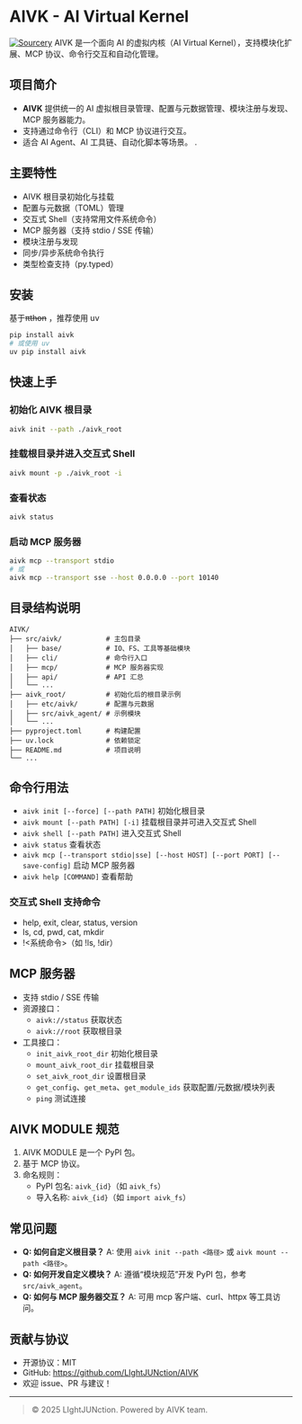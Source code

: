 # AIVK - AI Virtual Kernel
[![Sourcery](https://img.shields.io/badge/Sourcery-enabled-brightgreen)](https://sourcery.ai)
AIVK 是一个面向 AI 的虚拟内核（AI Virtual Kernel），支持模块化扩展、MCP 协议、命令行交互和自动化管理。

## 项目简介

- **AIVK** 提供统一的 AI 虚拟根目录管理、配置与元数据管理、模块注册与发现、MCP 服务器能力。
- 支持通过命令行（CLI）和 MCP 协议进行交互。
- 适合 AI Agent、AI 工具链、自动化脚本等场景。
.
## 主要特性

- AIVK 根目录初始化与挂载
- 配置与元数据（TOML）管理
- 交互式 Shell（支持常用文件系统命令）
- MCP 服务器（支持 stdio / SSE 传输）
- 模块注册与发现
- 同步/异步系统命令执行
- 类型检查支持（py.typed）

## 安装
基于~~πthon~~ ，推荐使用 uv



```bash
pip install aivk
# 或使用 uv
uv pip install aivk
```

## 快速上手

### 初始化 AIVK 根目录

```bash
aivk init --path ./aivk_root
```

### 挂载根目录并进入交互式 Shell

```bash
aivk mount -p ./aivk_root -i
```

### 查看状态

```bash
aivk status
```

### 启动 MCP 服务器

```bash
aivk mcp --transport stdio
# 或
aivk mcp --transport sse --host 0.0.0.0 --port 10140
```

## 目录结构说明

```
AIVK/
├── src/aivk/           # 主包目录
│   ├── base/           # IO、FS、工具等基础模块
│   ├── cli/            # 命令行入口
│   ├── mcp/            # MCP 服务器实现
│   ├── api/            # API 汇总
│   └── ...
├── aivk_root/          # 初始化后的根目录示例
│   ├── etc/aivk/       # 配置与元数据
│   ├── src/aivk_agent/ # 示例模块
│   └── ...
├── pyproject.toml      # 构建配置
├── uv.lock             # 依赖锁定
├── README.md           # 项目说明
└── ...
```

## 命令行用法

- `aivk init [--force] [--path PATH]`  初始化根目录
- `aivk mount [--path PATH] [-i]`      挂载根目录并可进入交互式 Shell
- `aivk shell [--path PATH]`           进入交互式 Shell
- `aivk status`                        查看状态
- `aivk mcp [--transport stdio|sse] [--host HOST] [--port PORT] [--save-config]`  启动 MCP 服务器
- `aivk help [COMMAND]`                查看帮助

### 交互式 Shell 支持命令

- help, exit, clear, status, version
- ls, cd, pwd, cat, mkdir
- !<系统命令>（如 !ls, !dir）

## MCP 服务器

- 支持 stdio / SSE 传输
- 资源接口：
  - `aivk://status`  获取状态
  - `aivk://root`    获取根目录
- 工具接口：
  - `init_aivk_root_dir`  初始化根目录
  - `mount_aivk_root_dir` 挂载根目录
  - `set_aivk_root_dir`   设置根目录
  - `get_config`、`get_meta`、`get_module_ids`  获取配置/元数据/模块列表
  - `ping`  测试连接

## AIVK MODULE 规范

1. AIVK MODULE 是一个 PyPI 包。
2. 基于 MCP 协议。
3. 命名规则：
   - PyPI 包名: `aivk_{id}`（如 `aivk_fs`）
   - 导入名称: `aivk_{id}`（如 `import aivk_fs`）

## 常见问题

- **Q: 如何自定义根目录？**
  A: 使用 `aivk init --path <路径>` 或 `aivk mount --path <路径>`。
- **Q: 如何开发自定义模块？**
  A: 遵循“模块规范”开发 PyPI 包，参考 `src/aivk_agent`。
- **Q: 如何与 MCP 服务器交互？**
  A: 可用 mcp 客户端、curl、httpx 等工具访问。

## 贡献与协议

- 开源协议：MIT
- GitHub: https://github.com/LIghtJUNction/AIVK
- 欢迎 issue、PR 与建议！

---

> © 2025 LIghtJUNction. Powered by AIVK team.
